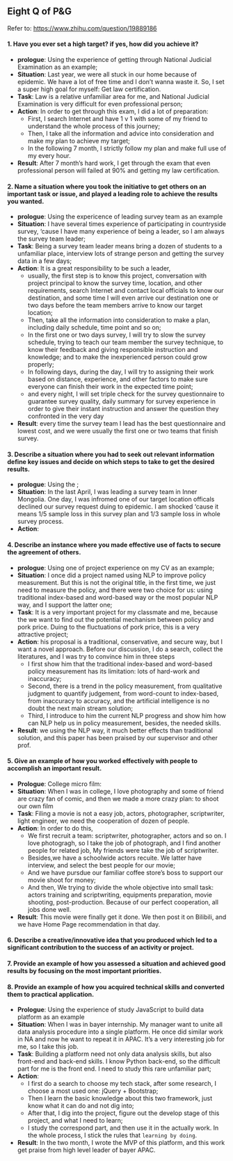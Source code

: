 ## Eight Q of P&G

Refer to:  https://www.zhihu.com/question/19889186

#### 1. Have you ever set a high target? if yes, how did you achieve it?

- **prologue**: Using the experience of getting through National Judicial Examination as an example;
- **Situation**: Last year, we were all stuck in our home because of epidemic. We have a lot of free time and I don’t wanna waste it. So, I set a super high goal for myself: Get law certification.
- **Task**: Law is a relative unfamiliar area for me, and National Judicial Examination is very difficult for even professional person;
- **Action**: In order to get through this exam, I did a lot of preparation:
    - First, I search Internet and have 1 v 1 with some of my friend to understand the whole process of this journey;
    - Then, I take all the information and advice into consideration and make my plan to achieve my target;
    - In the following 7 month, I strictly follow my plan and make full use of my every hour.
- **Result**: After 7 month’s hard work, I get through the exam that even professional person will failed at 90% and getting my law certification.

#### 2. Name a situation where you took the initiative to get others on an important task or issue, and played a leading role to achieve the results you wanted.

- **prologue**: Using the expericence of leading survey team as an example
- **Situation**: I have several times experience of participating in countryside survey, ‘cause I have many experience of being a leader, so I am always the survey team leader;
- **Task**: Being a survey team leader means bring a dozen of students to a unfamiliar place, interview lots of strange person and getting the survey data in a few days;
- **Action**: It is a great responsibility to be such a leader, 
    - usually, the first step is  to know this project, conversation with project principal to know the survey time, location, and other requirements,  search Internet and contact local officials to know our destination, and some time I will even arrive our destination one or two days before the team members arrive to know our target location;
    - Then, take all the information into consideration to make a plan, including daily schedule, time point and so on;
    - In the first one or two days survey, I will try to slow the survey schedule, trying to teach our team member the survey technique, to know their feedback and giving responsible instruction and knowledge; and to make the inexperienced person could grow properly; 
    - In following days, during the day, I will try to assigning their work based on distance, experience, and other factors to make sure everyone can finish their work in the expected time point; 
    - and every night, I will set triple check for the survey questionnaire to guarantee survey quality, daily summary for survey experience in order to give their instant instruction and answer the question they confronted in the very day
- **Result**: every time the survey team I lead has the best  questionnaire and lowest cost, and we were usually the first one or two teams that finish survey.

#### 3. Describe a situation where you had to seek out relevant information define key issues and decide on which steps to take to get the desired results. 

- **prologue**: Using the ;
- **Situation**: In the last April, I was leading a survey team in Inner Mongolia. One day, I was infromed one of our target location officals declined our survey request duing to epidemic. I am shocked ‘cause it means 1/5 sample loss in this survey plan and 1/3 sample loss in whole survey process.
- **Action**: 

#### 4. Describe an instance where you made effective use of facts to secure the agreement of others.

- **prologue**: Using one of project experience on my CV  as  an example;
- **Situation**: I once did a project named using NLP to improve policy measurement. But this is not the original title, in the first time, we just need to measure the policy, and there were two choice for us: using traditional index-based and word-based way or the most popular NLP way, and I support the latter one;
- **Task**: It is a very important project for my classmate and me, because the we want to find out the potential mechanism between policy and pork price. Duing to the fluctuations of pork price, this is a very attractive project;
- **Action**: his proposal is a traditional, conservative, and secure way, but I want a novel approach. Before our discussion, I do a search, collect the literatures, and I was try to convince him in three steps
    - I first show him that the traditional index-based and word-based policy measurement has its limitation: lots of hard-work and inaccuracy;
    - Second, there is a trend in the policy measurement, from qualitative judgment to quantify judgement, from word-count to index-based, from inaccuracy to accuracy, and the artificial intelligence is no doubt the next main stream solution;
    - Third, I introduce to him the current NLP progress and show him how can NLP help us in policy measurement, besides,  the needed skills.
- **Result**: we using the NLP way, it much better effects than traditional solution, and this paper has been praised by our supervisor and other prof.

#### 5. Give an example of how you worked effectively with people to accomplish an important result.

- **Prologue**: College micro film:
- **Situation**: When I was in college, I love photography and some of friend are crazy fan of comic, and then we made a more crazy plan: to shoot our own film
- **Task**: Filing a movie is not a easy job, actors, photographer, scriptwriter, light engineer, we need the cooperation of dozen of people.
- **Action**: In order to do this, 
    - We first recruit a team: scriptwriter, photographer, actors and so on. I love photogragh, so I take the job of photograph, and I find another people for related job, My friends were take the job of scriptwriter.
    - Besides,we have a schoolwide actors recuite. We latter have interview, and select the best people for our movie;
    -  And we have pursdue our familiar coffee store’s boss to support our movie shoot for money;
    - And then, We trying to divide the whole objective into small task: actors training and scriptwriting, equipments preparation, movie shooting, post-production. Because of our perfect cooperation, all jobs done well.
- **Result**: This movie were finally get it done. We then post it on Bilibili, and we have Home Page recommendation in that day.

#### 6. Describe a creative/innovative idea that you produced which led to a significant contribution to the success of an activity or project.

#### 7. Provide an example of how you assessed a situation and achieved good results by focusing on the most important priorities.





#### 8. Provide an example of how you acquired technical skills and converted them to practical application. 

- **Prologue**: Using the experience of study JavaScript to build data platform as an example
- **Situation**: When I was in bayer internship. My manager want to unite all data analysis procedure into a single platform. He once did similar work in NA and now he want to repeat it in APAC. It’s a very interesting job for me, so I take this job.
- **Task**: Building a platform need not only data analysis skills, but also front-end and back-end skills. I know Python back-end, so the difficult part for me is the front end. I need to study this rare unfamiliar part;
- **Action**: 
    - I first do a search to choose my tech stack, after some research, I choose a most used one: jQuery + Bootstrap;
    - Then I learn the basic knowledge about this two framework, just know what it can do and not dig into;
    - After that, I dig into the project, figure out the develop stage of this project, and what I need to learn;
    - I study the correspond part, and then use it in the actually work. In the whole process, I stick the rules that `learning by doing`.
- **Result**: In the two month, I wrote the MVP of this platform, and this work get praise from high level leader of bayer APAC.







